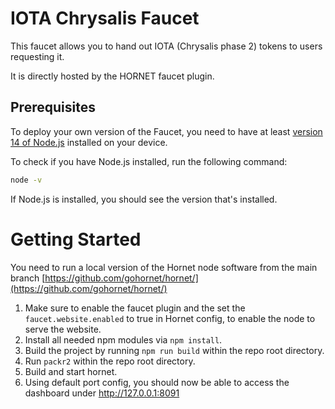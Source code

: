 # IOTA Chrysalis Faucet

This faucet allows you to hand out IOTA (Chrysalis phase 2) tokens to users requesting it.

It is directly hosted by the HORNET faucet plugin.

## Prerequisites

To deploy your own version of the Faucet, you need to have at least [version 14 of Node.js](https://nodejs.org/en/download/) installed on your device.

To check if you have Node.js installed, run the following command:

```bash
node -v
```

If Node.js is installed, you should see the version that's installed.

# Getting Started

You need to run a local version of the Hornet node software from the main branch [https://github.com/gohornet/hornet/](https://github.com/gohornet/hornet/)

1. Make sure to enable the faucet plugin and the set the `faucet.website.enabled` to true in Hornet config, to enable the node to serve the website.
2. Install all needed npm modules via `npm install`.
3. Build the project by running `npm run build` within the repo root directory.
4. Run `packr2` within the repo root directory.
5. Build and start hornet.
6. Using default port config, you should now be able to access the dashboard under http://127.0.0.1:8091
